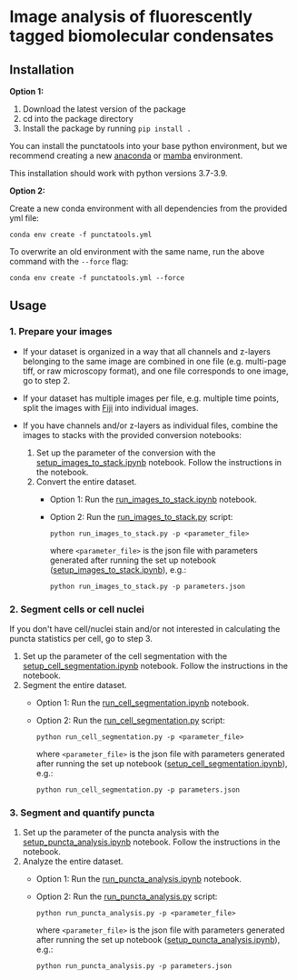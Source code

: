 # Image analysis of fluorescently tagged biomolecular condensates

## Installation

**Option 1:**

1. Download the latest version of the package
2. cd into the package directory
3. Install the package by running `pip install .`
    
You can install the punctatools into your base python environment, but we recommend creating 
a new [anaconda](https://docs.anaconda.com/anaconda/install/) 
or [mamba](https://github.com/mamba-org/mamba) environment. 

This installation should work with python versions 3.7-3.9.

**Option 2:**

Create a new conda environment with all dependencies from the provided yml file: 
   
`conda env create -f punctatools.yml`

To overwrite an old environment with the same name, run the above command with the `--force` flag:

`conda env create -f punctatools.yml --force`


## Usage

### 1. Prepare your images

- If your dataset is organized in a way that all channels and z-layers belonging to the same image 
  are combined in one file (e.g. multi-page tiff, or raw microscopy format), and one file corresponds
  to one image, go to step 2.
  
- If your dataset has multiple images per file, e.g. multiple time points, split the images with 
  [Fiji](https://imagej.net/software/fiji/) into individual images.
  
- If you have channels and/or z-layers as individual files, combine the images to stacks
  with the provided conversion notebooks:

    1. Set up the parameter of the conversion with the 
    [setup_images_to_stack.ipynb](notebooks/setup_images_to_stack.ipynb) notebook. 
    Follow the instructions in the notebook.
    2. Convert the entire dataset.
       - Option 1: Run the [run_images_to_stack.ipynb](notebooks/run_images_to_stack.ipynb) 
         notebook.
       - Option 2: Run the [run_images_to_stack.py](scripts/run_images_to_stack.py) script: 
    
            ``python run_images_to_stack.py -p <parameter_file>``
    
            where `<parameter_file>` is the json file with parameters generated after running the set up 
    notebook ([setup_images_to_stack.ipynb](notebooks/setup_images_to_stack.ipynb)), e.g.:
         
            ``python run_images_to_stack.py -p parameters.json``
    
### 2. Segment cells or cell nuclei

If you don't have cell/nuclei stain and/or not interested in calculating the puncta statistics per cell, 
go to step 3.

1. Set up the parameter of the cell segmentation with the 
    [setup_cell_segmentation.ipynb](notebooks/setup_cell_segmentation.ipynb) notebook. 
    Follow the instructions in the notebook.
2. Segment the entire dataset.
   - Option 1: Run the [run_cell_segmentation.ipynb](notebooks/run_cell_segmentation.ipynb) 
     notebook.
   - Option 2: Run the [run_cell_segmentation.py](scripts/run_cell_segmentation.py) script: 

        ``python run_cell_segmentation.py -p <parameter_file>``

        where `<parameter_file>` is the json file with parameters generated after running the set up 
notebook ([setup_cell_segmentation.ipynb](notebooks/setup_cell_segmentation.ipynb)), e.g.:
     
        ``python run_cell_segmentation.py -p parameters.json``



### 3. Segment and quantify puncta

1. Set up the parameter of the puncta analysis with the 
    [setup_puncta_analysis.ipynb](notebooks/setup_puncta_analysis.ipynb) notebook. 
    Follow the instructions in the notebook.
2. Analyze the entire dataset.
   - Option 1: Run the [run_puncta_analysis.ipynb](notebooks/run_puncta_analysis.ipynb) 
     notebook.
   - Option 2: Run the [run_puncta_analysis.py](scripts/run_puncta_analysis.py) script: 

        ``python run_puncta_analysis.py -p <parameter_file>``

        where `<parameter_file>` is the json file with parameters generated after running the set up 
notebook ([setup_puncta_analysis.ipynb](notebooks/setup_puncta_analysis.ipynb)), e.g.:
     
        ``python run_puncta_analysis.py -p parameters.json``
     
